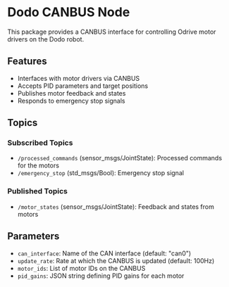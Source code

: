 # Dodo CANBUS Node

This package provides a CANBUS interface for controlling Odrive motor drivers on the Dodo robot.

## Features

- Interfaces with motor drivers via CANBUS
- Accepts PID parameters and target positions
- Publishes motor feedback and states
- Responds to emergency stop signals

## Topics

### Subscribed Topics
- `/processed_commands` (sensor_msgs/JointState): Processed commands for the motors
- `/emergency_stop` (std_msgs/Bool): Emergency stop signal

### Published Topics
- `/motor_states` (sensor_msgs/JointState): Feedback and states from motors

## Parameters

- `can_interface`: Name of the CAN interface (default: "can0")
- `update_rate`: Rate at which the CANBUS is updated (default: 100Hz)
- `motor_ids`: List of motor IDs on the CANBUS
- `pid_gains`: JSON string defining PID gains for each motor